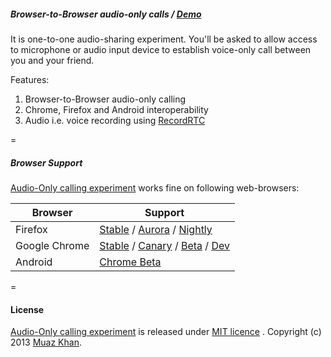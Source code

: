 ##### Browser-to-Browser audio-only calls / [Demo](https://www.webrtc-experiment.com/calls/)

It is one-to-one audio-sharing experiment. You'll be asked to allow access to microphone or audio input device to establish voice-only call between you and your friend.

Features:

1. Browser-to-Browser audio-only calling
2. Chrome, Firefox and Android interoperability
3. Audio i.e. voice recording using [RecordRTC](https://github.com/muaz-khan/WebRTC-Experiment/tree/master/RecordRTC)

=

##### Browser Support

[Audio-Only calling experiment](https://www.webrtc-experiment.com/calls/) works fine on following web-browsers:

| Browser        | Support           |
| ------------- |-------------|
| Firefox | [Stable](http://www.mozilla.org/en-US/firefox/new/) / [Aurora](http://www.mozilla.org/en-US/firefox/aurora/) / [Nightly](http://nightly.mozilla.org/) |
| Google Chrome | [Stable](https://www.google.com/intl/en_uk/chrome/browser/) / [Canary](https://www.google.com/intl/en/chrome/browser/canary.html) / [Beta](https://www.google.com/intl/en/chrome/browser/beta.html) / [Dev](https://www.google.com/intl/en/chrome/browser/index.html?extra=devchannel#eula) |
| Android | [Chrome Beta](https://play.google.com/store/apps/details?id=com.chrome.beta&hl=en) |

=

#### License

[Audio-Only calling experiment](https://www.webrtc-experiment.com/calls/) is released under [MIT licence](https://www.webrtc-experiment.com/licence/) . Copyright (c) 2013 [Muaz Khan](https://plus.google.com/100325991024054712503).
